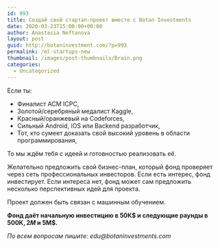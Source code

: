 ```yaml
---
id: 993
title: Создай свой стартап-проект вместе с Botan Investments
date: 2020-03-23T15:00:00+00:00
author: Anastasia Neftanova
layout: post
guid: http://botaninvestment.com/?p=993
permalink: /ml-startups-new
thumbnail: /images/post-thumbnails/Brain.png
categories:
  - Uncategorized
---
```


Если ты:
* Финалист ACM ICPC,
* Золотой/серебряный медалист Kaggle,
* Красный/оранжевый на Codeforces,
* Сильный Android, iOS или Backend разработчик,
* Тот, кто сумеет доказать свой высокий уровень в области программирования,

То мы ждём тебя с идеей и готовностью реализовать её. 

Желательно предложить свой бизнес-план, который фонд проверяет через сеть профессиональных инвесторов. Если есть интерес, фонд инвестирует. Если интереса нет, фонд может сам предложить несколько перспективных идей для проекта.

Проект должен быть связан с машинным обучением.

**Фонд даёт начальную инвестицию в 50К$ и следующие раунды в 500К$, 2М$ и 5М$.**

_По всем вопросам пишите: edu@botaninvestments.com_
